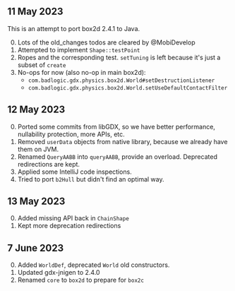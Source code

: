 ## 11 May 2023

This is an attempt to port box2d 2.4.1 to Java.

0. Lots of the old_changes todos are cleared by @MobiDevelop
0. Attempted to implement `Shape::testPoint`
1. Ropes and the corresponding test. `setTuning` is left because it's just a subset of `create`
2. No-ops for now (also no-op in main box2d):
   * `com.badlogic.gdx.physics.box2d.World#setDestructionListener`
   * `com.badlogic.gdx.physics.box2d.World.setUseDefaultContactFilter`

## 12 May 2023

0. Ported some commits from libGDX, so we have better performance, nullability protection, more APIs, etc.
1. Removed `userData` objects from native library, because we already have them on JVM.
2. Renamed `QueryAABB` into `queryAABB`, provide an overload. Deprecated redirections are kept.
3. Applied some IntelliJ code inspections.
4. Tried to port `b2Hull` but didn't find an optimal way.

## 13 May 2023

0. Added missing API back in `ChainShape`
1. Kept more deprecation redirections

## 7 June 2023

0. Added `WorldDef`, deprecated `World` old constructors.
1. Updated gdx-jnigen to 2.4.0
2. Renamed `core` to `box2d` to prepare for `box2c`
